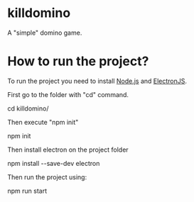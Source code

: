 # killdomino
A "simple" domino game.

<h1>How to run the project?</h1>
<p>
  To run the project you need to install <a href="https://nodejs.org/en/">Node.js</a> and <a href="https://www.electronjs.org/">ElectronJS</a>.
</p>
<p></p>
<p>First go to the folder with "cd" command.</p>
<p></p>
<div>
  cd killdomino/
</div>
<p></p>
<p>Then execute "npm init"</p>
<div>
  npm init
</div>
<p></p>
<p>Then install electron on the project folder</p>
<p></p>
<div>
  npm install --save-dev electron
</div>
<p></p>
<p>Then run the project using:</p>
<p></p>
<div>
  npm run start
</div>


